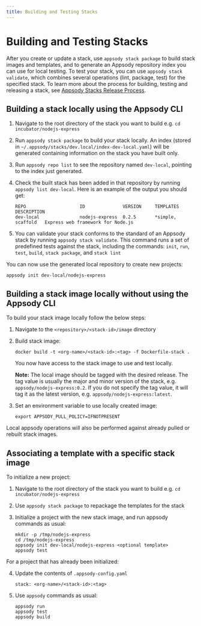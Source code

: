 ```yaml
---
title: Building and Testing Stacks
---
```


# Building and Testing Stacks

After you create or update a stack, use ```appsody stack package``` to build stack images and templates, and to generate an Appsody repository index you can use for local testing. To test your stack, you can use ```appsody stack validate```, which combines several operations (lint, package, test) for the specified stack. To learn more about the process for building, testing and releasing a stack, see [Appsody Stacks Release Process](https://github.com/appsody/stacks/blob/master/RELEASE.md#appsody-stacks-release-process---technical-overview).

## Building a stack locally using the Appsody CLI

1. Navigate to the root directory of the stack you want to build e.g. ```cd incubator/nodejs-express```

2. Run ```appsody stack package``` to build your stack locally. An index (stored in ```~/.appsody/stacks/dev.local/index-dev-local.yaml```) will be generated containing information on the stack you have built only.

3. Run ```appsody repo list``` to see the repository named `dev-local`, pointing to the index just generated.

4. Check the built stack has been added in that repository by running `appsody list dev-local`. Here is an example of the output you should get: 
    ```
    REPO            	    ID            	VERSION  	TEMPLATES        	DESCRIPTION                      
    dev-local	            nodejs-express	0.2.5    	*simple, scaffold	Express web framework for Node.js
    ```

5. You can validate your stack conforms to the standard of an Appsody stack by running ```appsody stack validate```. This command runs a set of predefined tests against the stack, including the commands: ```init```, ```run```, ```test```, ```build```, ```stack package```, and ```stack lint```

You can now use the generated local repository to create new projects:
```
appsody init dev-local/nodejs-express
```

## Building a stack image locally without using the Appsody CLI

To build your stack image locally follow the below steps:

1. Navigate to the `<repository>/<stack-id>/image` directory

2. Build stack image:
    ```
    docker build -t <org-name>/<stack-id>:<tag> -f Dockerfile-stack .
    ```

    You now have access to the stack image to use and test locally.

    **Note:** The local image should be tagged with the desired release. The tag value is usually the major and minor version of the stack, e.g. `appsody/nodejs-express:0.2`. If you do not specify the tag value, it will tag it as the latest version, e.g. `appsody/nodejs-express:latest`.

3. Set an environment variable to use locally created image:
    ```
    export APPSODY_PULL_POLICY=IFNOTPRESENT
    ```

Local appsody operations will also be performed against already pulled or rebuilt stack images.

## Associating a template with a specific stack image

To initialize a new project:

1. Navigate to the root directory of the stack you want to build e.g. ```cd incubator/nodejs-express```

2. Use `appsody stack package` to repackage the templates for the stack

3. Initialize a project with the new stack image, and run appsody commands as usual:
    ```
    mkdir -p /tmp/nodejs-express
    cd /tmp/nodejs-express
    appsody init dev-local/nodejs-express <optional template>
    appsody test
    ```

For a project that has already been initialized:

4. Update the contents of `.appsody-config.yaml`

    ```
    stack: <org-name>/<stack-id>:<tag>
    ```

5. Use `appsody` commands as usual:
    ```
    appsody run
    appsody test
    appsody build
    ```
